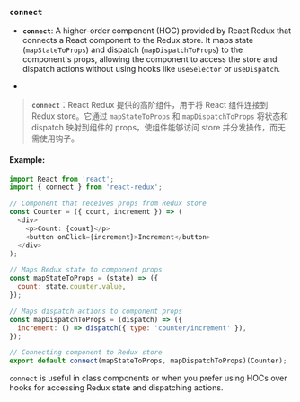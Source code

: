 ### `connect`

- **`connect`**: A higher-order component (HOC) provided by React Redux that connects a React component to the Redux store. It maps state (`mapStateToProps`) and dispatch (`mapDispatchToProps`) to the component's props, allowing the component to access the store and dispatch actions without using hooks like `useSelector` or `useDispatch`.

- <audio src="..\..\mp3\__`connect`___ .mp3"></audio>

> **`connect`**：React Redux 提供的高阶组件，用于将 React 组件连接到 Redux store。它通过 `mapStateToProps` 和 `mapDispatchToProps` 将状态和 dispatch 映射到组件的 props，使组件能够访问 store 并分发操作，而无需使用钩子。
>
> <audio src="..\..\mp3\`connect`：React.mp3"></audio>

#### Example:

```js
import React from 'react';
import { connect } from 'react-redux';

// Component that receives props from Redux store
const Counter = ({ count, increment }) => (
  <div>
    <p>Count: {count}</p>
    <button onClick={increment}>Increment</button>
  </div>
);

// Maps Redux state to component props
const mapStateToProps = (state) => ({
  count: state.counter.value,
});

// Maps dispatch actions to component props
const mapDispatchToProps = (dispatch) => ({
  increment: () => dispatch({ type: 'counter/increment' }),
});

// Connecting component to Redux store
export default connect(mapStateToProps, mapDispatchToProps)(Counter);
```

<audio src="..\..\mp3\这段代码展示了一个通过 Red.mp3"></audio>

`connect` is useful in class components or when you prefer using HOCs over hooks for accessing Redux state and dispatching actions.

<audio src="..\..\mp3\`connect` is us.mp3"></audio>